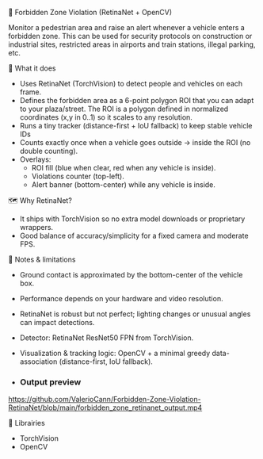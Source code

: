 🚧 Forbidden Zone Violation (RetinaNet + OpenCV)

Monitor a pedestrian area and raise an alert whenever a vehicle enters a forbidden zone.
This can be used for security protocols on construction or industrial sites, restricted areas in airports and train stations, illegal parking, etc.

🧠 What it does

- Uses RetinaNet (TorchVision) to detect people and vehicles on each frame.
- Defines the forbidden area as a 6-point polygon ROI that you can adapt to your plaza/street.
The ROI is a polygon defined in normalized coordinates (x,y in 0..1) so it scales to any resolution.
- Runs a tiny tracker (distance-first + IoU fallback) to keep stable vehicle IDs
- Counts exactly once when a vehicle goes outside → inside the ROI (no double counting).
- Overlays:
  - ROI fill (blue when clear, red when any vehicle is inside).
  - Violations counter (top-left).
  - Alert banner (bottom-center) while any vehicle is inside.

🗺️ Why RetinaNet?

- It ships with TorchVision so no extra model downloads or proprietary wrappers.
- Good balance of accuracy/simplicity for a fixed camera and moderate FPS.

📝 Notes & limitations

- Ground contact is approximated by the bottom-center of the vehicle box.
- Performance depends on your hardware and video resolution.
- RetinaNet is robust but not perfect; lighting changes or unusual angles can impact detections.
- Detector: RetinaNet ResNet50 FPN from TorchVision.
- Visualization & tracking logic: OpenCV + a minimal greedy data-association (distance-first, IoU fallback).

- ### Output preview
https://github.com/ValerioCann/Forbidden-Zone-Violation-RetinaNet/blob/main/forbidden_zone_retinanet_output.mp4



🙌 Librairies

- TorchVision
- OpenCV
